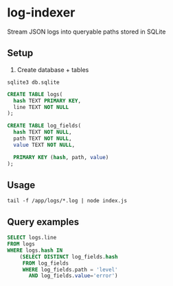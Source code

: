 # log-indexer
Stream JSON logs into queryable paths stored in SQLite

## Setup

1. Create database + tables

`sqlite3 db.sqlite`

```sql
CREATE TABLE logs(
  hash TEXT PRIMARY KEY,
  line TEXT NOT NULL
);

CREATE TABLE log_fields(
  hash TEXT NOT NULL,
  path TEXT NOT NULL,
  value TEXT NOT NULL,

  PRIMARY KEY (hash, path, value)
);
```

## Usage

`tail -f /app/logs/*.log | node index.js`

## Query examples

```sql
SELECT logs.line
FROM logs
WHERE logs.hash IN
    (SELECT DISTINCT log_fields.hash
     FROM log_fields
     WHERE log_fields.path = 'level'
       AND log_fields.value='error')
```
